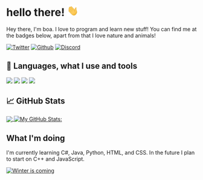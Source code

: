 # hello there! <img src="https://raw.githubusercontent.com/boafur/boafur/master/wave.gif" width="30px">

Hey there, I'm boa. I love to program and learn new stuff! You can find me at the badges below, apart from that I love nature and animals! 

<a href="https://twitter.com/boafur" target="_blank"><img alt="Twitter" src="https://img.shields.io/badge/twitter-%231DA1F2.svg?&style=for-the-badge&logo=twitter&logoColor=white" /></a> <a href="https://github.com/boafur" target="_blank"><img alt="Github" src="https://img.shields.io/badge/GitHub-%2312100E.svg?&style=for-the-badge&logo=Github&logoColor=white" /></a> [![Discord](https://img.shields.io/discord/678685540639309844.svg?label=Discord&logo=Discord&colorB=7289da&style=for-the-badge)](https://discord.gg/hello)

## 🔧 Languages, what I use and tools

![](https://img.shields.io/badge/OS-Linux_&%20Windows-informational?style=flat&logo=linux&logoColor=white&color=2bbc8a)
![](https://img.shields.io/badge/Editor-Visual_Studio_Code-informational?style=flat&logo=visual-studio-code&logoColor=white&color=2bbc8a)
![](https://img.shields.io/badge/Code-Python-informational?style=flat&logo=python&logoColor=white&color=2bbc8a)
![](https://img.shields.io/badge/Shell-Bash-informational?style=flat&logo=gnu-bash&logoColor=white&color=2bbc8a)

## 📈 GitHub Stats

<a href="https://github.com/boafur/boafur">
  <img align="center" src="https://github-readme-stats.vercel.app/api/top-langs/?username=boafur&hide=powershell&title_color=ffffff&text_color=c9cacc&icon_color=2bbc8a&bg_color=1d1f21&theme=synthwave" />
</a>
<a href="https://github.com/boafur/boafur">
  <img align="center" src="https://github-readme-stats.vercel.app/api?username=boafur&show_icons=true&line_height=27&count_private=true&title_color=ffffff&text_color=c9cacc&icon_color=2bbc8a&bg_color=1d1f21&theme=synthwave" alt="My GitHub Stats: " />
</a>

## What I'm doing

I'm currently learning C#, Java, Python, HTML, and CSS. In the future I plan to start on C++ and JavaScript.

[![Winter is coming](https://forthebadge.com/images/badges/winter-is-coming.svg)](http://ForTheBadge.com)
